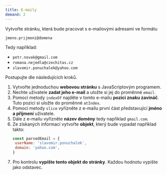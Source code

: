 ```yaml
---
title: E-maily
demand: 2
---
```


Vytvořte stránku, která bude pracovat s e-mailovými adresami ve formátu

```
jmeno.prijmeni@domena
```

Tedy například:

- `petr.novak@gmail.com`
- `romana.nejedla@czechitas.cz`
- `slavomir.ponuchalek@yahoo.com`

Postupujte dle následujících kroků.

1. Vytvořte jednoduchou **webovou stránku** s JavaScriptovým programem.
1. Nechte uživatele **zadat jeho e-mail** a uložte si jej do proměnné `email`.
1. Pomocí metody `indexOf` najděte v tomto e-mailu **pozici znaku zavináč**. Tuto pozici si uložte do proměnné `atIndex`.
1. Pomocí metody `slice` vyřízněte z e-mailu první část představující **jméno a příjmení** uživatele.
1. Dále z e-mailu vyřízněte **název domény** tedy například `gmail.com`.
1. Ze získaných informací vytvořte **objekt**, který bude vypadat například takto:
   ```js
   const parsedEmail = {
   	userName: 'slavomir.ponuchalek',
   	domain: 'yahoo.com',
   }
   ```
1. Pro kontrolu **vypište tento objekt do stránky**. Každou hodnotu vypište jako odstavec.
